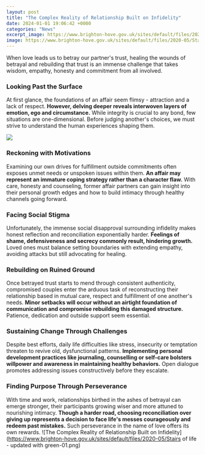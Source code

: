 ```yaml
---
layout: post
title: "The Complex Reality of Relationship Built on Infidelity"
date: 2024-01-01 19:06:42 +0000
categories: "News"
excerpt_image: https://www.brighton-hove.gov.uk/sites/default/files/2020-05/Stairs of life - updated with green-01.png
image: https://www.brighton-hove.gov.uk/sites/default/files/2020-05/Stairs of life - updated with green-01.png
---
```


When love leads us to betray our partner's trust, healing the wounds of betrayal and rebuilding that trust is an immense challenge that takes wisdom, empathy, honesty and commitment from all involved.
### Looking Past the Surface
At first glance, the foundations of an affair seem flimsy - attraction and a lack of respect. **However, delving deeper reveals interwoven layers of emotion, ego and circumstance.** While integrity is crucial to any bond, few situations are one-dimensional. Before judging another's choices, we must strive to understand the human experiences shaping them.

![](https://akns-images.eonline.com/eol_images/Entire_Site/2019615/rs_600x600-190715152353-600x600-john-carolyn-gj-7-15-19.jpg?fit=around|1080:1080&amp;output-quality=90&amp;crop=1080:1080;center,top)
### Reckoning with Motivations  
Examining our own drives for fulfillment outside commitments often exposes unmet needs or unspoken issues within them. **An affair may represent an immature coping strategy rather than a character flaw.** With care, honesty and counseling, former affair partners can gain insight into their personal growth edges and how to build intimacy through healthy channels going forward.
### Facing Social Stigma  
Unfortunately, the immense social disapproval surrounding infidelity makes honest reflection and reconciliation exponentially harder. **Feelings of shame, defensiveness and secrecy commonly result, hindering growth.** Loved ones must balance setting boundaries with extending empathy, avoiding attacks but still advocating for healing.  
### Rebuilding on Ruined Ground
Once betrayed trust starts to mend through consistent authenticity, compromised couples enter the arduous task of reconstructing their relationship based in mutual care, respect and fulfillment of one another's needs. **Minor setbacks will occur without an airtight foundation of communication and compromise rebuilding this damaged structure.** Patience, dedication and outside support seem essential.
### Sustaining Change Through Challenges
Despite best efforts, daily life difficulties like stress, insecurity or temptation threaten to revive old, dysfunctional patterns. **Implementing personal development practices like journaling, counselling or self-care bolsters willpower and awareness in maintaining healthy behaviors.** Open dialogue promotes addressing issues constructively before they escalate. 
### Finding Purpose Through Perseverance  
With time and work, relationships birthed in the ashes of betrayal can emerge stronger, their participants growing wiser and more attuned to nourishing intimacy. **Though a harder road, choosing reconciliation over giving up represents a decision to face life's messes courageously and redeem past mistakes.** Such perseverance in the name of love offers its own rewards.
![The Complex Reality of Relationship Built on Infidelity](https://www.brighton-hove.gov.uk/sites/default/files/2020-05/Stairs of life - updated with green-01.png)